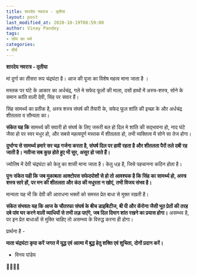 ```yaml
---
title: शारदेय नवरात्र - तृतीया
layout: post
last_modified_at: 2020-10-19T08:59:00
author: Vinay Pandey
tags:
- सोम का मर्म
categories:
- दीर्घ
---
```

**शारदेय नवरात्र - तृतीया**

मां दुर्गा का तीसरा रूप चंद्रघंटा है। आज की पूजा का विशेष महत्व माना जाता है ।

मस्तक पर घंटे के आकार का अर्धचंद्र, गले मे सफेद फूलों की माला, दसों हाथों में अस्त्र-शस्त्र, सोने के समान कांति वाली देवी, सिंह पर सवार हैं।

सिंह सामर्थ्य का प्रतीक है, 
अस्त्र शस्त्र संघर्ष की तैयारी के, 
सफेद फूल शांति की इच्छा के और 
अर्धचंद्र शीतलता व सौम्यता का। 

**संकेत यह कि**
सामर्थ्य की सवारी हो 
संघर्ष के लिए जरूरी बल हो 
दिल मे शांति की सद्भावना हो,
नाद घंटे जैसा हो पर स्वर मधुर हो,
और 
सबसे महत्वपूर्ण
मस्तक में शीतलता हो,
तभी व्यक्तित्व में सोने सा तेज होगा।

**दुर्भाग्य से सामर्थ्य हमारे सर चढ़ गर्जना करता है, संघर्ष दिल पर हावी रहता है और शीतलता पैरों तले दबी रह जाती है। नतीजा सब कुछ होते हुए भी सुर, असुर हो जाते हैं।** 

ज्योतिष में देवी चंद्रघंटा को केतु का शासी माना जाता है। केतु धड़ है, जिसे पहचानना कठिन होता है। 

**पुनः संकेत यही कि जब मुकाबला आक्टोपस सफेदपोशों से हो तो आवश्यक है कि सिंह का सामर्थ्य हो, अस्त्र शस्त्र सारे हों, पर मन की शीतलता और कंठ की मधुरता न खोएं, तभी विजय संभव है।**

मान्यता यह भी कि देवी की आराधना भक्तों को समस्त प्रेत बाधा से मुक्त रखती है। 

**संकेत संभवतः यह कि आज के चौतरफा संघर्ष के बीच डाइबिटीज, बी पी और कॅरोना जैसी भूत प्रेतों की तरह दबे पांव घर करने वाली व्याधियों से तभी लड़ पाएंगे, जब दिल दिमाग शांत रखने का प्रयास होगा।** असम्भव है, पर इन प्रेत बाधाओं से मुक्ति चाहिए तो असम्भव के विरुद्ध करना ही होगा।

प्रार्थना है -

**माता चंद्रघंटा कृपा करें**
**जगत में युद्ध एवं आत्मा में बुद्ध हेतु शक्ति एवं शुचिता, दोनों प्रदान करें।**

- विनय पांडेय

🙏🌷🌷🙏


